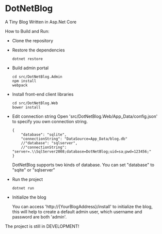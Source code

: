 # DotNetBlog
A Tiny Blog Written in Asp.Net Core

How to Build and Run:

*   Clone the repository
*   Restore the dependencies

    ```
    dotnet restore
    ```
*   Build admin portal

    ```
    cd src/DotNetBlog.Admin
    npm install
    webpack
    ```
*   Install front-end client libraries

    ```
    cd src/DotNetBlog.Web
	bower install
    ```
*   Edit connection string
	Open 'src/DotNetBlog.Web/App_Data/config.json' to specify you own connection string.

    ```
    {
        "database": "sqlite",
        "connectionString": "DataSource=App_Data/blog.db"
        //"database": "sqlserver",
        //"connectionString": "server=.\\SqlServer2008;database=DotNetBlog;uid=sa;pwd=123456;"
    }
    ```

    DotNetBlog supports two kinds of database. You can set "database" to "sqite" or "sqlserver"
*   Run the project

    ```
    dotnet run
    ```
*   Initialize the blog

    You can access 'http://{YourBlogAddress}/install' to initialize the blog, this will help to create a default admin user, which username and password are both 'admin'.

The project is still in DEVELOPMENT!